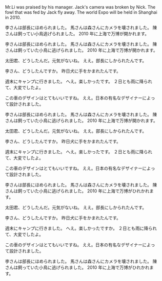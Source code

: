 Mr.Li was praised by his manager.
Jack's camera was broken by Nick.
The fowl that was fed by Jack fly away.
The world Expo will be held in Shanghai in 2010.

李さんは部長にほめられました。
馬さんは森さんにカメラを壊されました。
陳さんは飼ってい小鳥逃げられました。
2010 年に上海で万博が開かれます。

李さんは部長にほめられました。
馬さんは森さんにカメラを壊されました。
陳さんは飼っていた小鳥に逃げられました。
2010 年に上海で万博が開かれます。

太田君、どうしたんだ。元気がないね。
ええ。部長にしかられたんです。

李さん、どうしたんですか。
昨日犬に手をかまれたんです。

週末にキャンプに行きました。
へえ。楽しかったです。
２日とも雨に降られて、大変でしたよ。

この車のデザインはとてもいいですね。
ええ。日本の有名なデザイナーによって設計されました。

李さんは部長にほめられました。
馬さんは森さんにカメラを壊されました。
陳さんは飼っていた小鳥に逃げられました。
2010 年に上海で万博が開かれます。

太田君、どうしたんだ。元気がないね。
ええ。部長にしかられたんです。

李さん、どうしたんですか。
昨日犬に手をかまれたんです。

週末にキャンプに行きました。
へえ。楽しかったです。
２日とも雨に降られて、大変でしたよ。

この車のデザインはとてもいいですね。
ええ。日本の有名なデザイナーによって設計されました。

李さんは部長にほめられました。
馬さんは森さんにカメラを壊されました。
陳さんは飼っていた小鳥に逃げられました。
2010 年に上海で万博がひれかれます。

太田君、どうしたんだ。元気がないね。
ええ。部長にしかられたんです。

李さん、どうしたんですか。
昨日犬に手をかまれたんです。

週末にキャンプに行きました。
へえ。楽しかったですか。
２日とも雨に降られて、大変でしたよ。

この車のデザインはとてもいいですね。
ええ。日本の有名なデザイナーによって設計されました。

李さんは部長にほめられました。
馬さんは森さんにカメラを壊されました。
陳さんは飼っていた小鳥に逃げられました。
2010 年に上海で万博がひれかれます。

